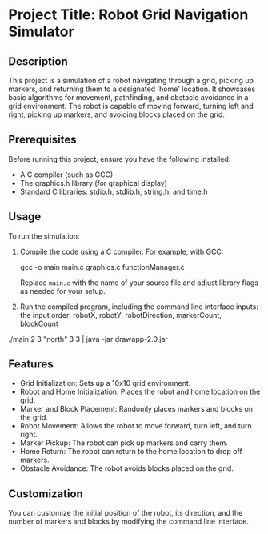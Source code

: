 # Project Title: Robot Grid Navigation Simulator


## Description
This project is a simulation of a robot navigating through a grid, picking up markers, and returning them to a designated 'home' location. It showcases basic algorithms for movement, pathfinding, and obstacle avoidance in a grid environment. The robot is capable of moving forward, turning left and right, picking up markers, and avoiding blocks placed on the grid.


## Prerequisites
Before running this project, ensure you have the following installed:
- A C compiler (such as GCC)
- The graphics.h library (for graphical display)
- Standard C libraries: stdio.h, stdlib.h, string.h, and time.h


## Usage
To run the simulation:
1. Compile the code using a C compiler. For example, with GCC:

   gcc -o main main.c graphics.c functionManager.c

   Replace `main.c` with the name of your source file and adjust library flags as needed for your setup.
2. Run the compiled program, including the command line interface inputs:
    the input order: robotX, robotY, robotDirection, markerCount, blockCount

  ./main 2 3 "north" 3 3 | java -jar drawapp-2.0.jar


## Features
- Grid Initialization: Sets up a 10x10 grid environment.
- Robot and Home Initialization: Places the robot and home location on the grid.
- Marker and Block Placement: Randomly places markers and blocks on the grid.
- Robot Movement: Allows the robot to move forward, turn left, and turn right.
- Marker Pickup: The robot can pick up markers and carry them.
- Home Return: The robot can return to the home location to drop off markers.
- Obstacle Avoidance: The robot avoids blocks placed on the grid.


## Customization
You can customize the initial position of the robot, its direction, and the number of markers and blocks by modifying the command line interface.